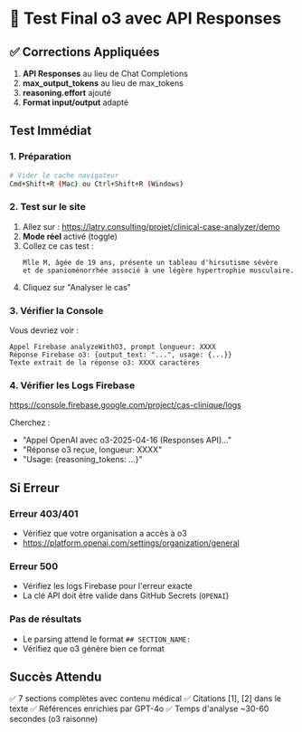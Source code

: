 # 🧪 Test Final o3 avec API Responses

## ✅ Corrections Appliquées

1. **API Responses** au lieu de Chat Completions
2. **max_output_tokens** au lieu de max_tokens
3. **reasoning.effort** ajouté
4. **Format input/output** adapté

## Test Immédiat

### 1. Préparation
```bash
# Vider le cache navigateur
Cmd+Shift+R (Mac) ou Ctrl+Shift+R (Windows)
```

### 2. Test sur le site
1. Allez sur : https://latry.consulting/projet/clinical-case-analyzer/demo
2. **Mode réel** activé (toggle)
3. Collez ce cas test :
   ```
   Mlle M, âgée de 19 ans, présente un tableau d'hirsutisme sévère 
   et de spanioménorrhée associé à une légère hypertrophie musculaire.
   ```
4. Cliquez sur "Analyser le cas"

### 3. Vérifier la Console

Vous devriez voir :
```
Appel Firebase analyzeWithO3, prompt longueur: XXXX
Réponse Firebase o3: {output_text: "...", usage: {...}}
Texte extrait de la réponse o3: XXXX caractères
```

### 4. Vérifier les Logs Firebase

https://console.firebase.google.com/project/cas-clinique/logs

Cherchez :
- "Appel OpenAI avec o3-2025-04-16 (Responses API)..."
- "Réponse o3 reçue, longueur: XXXX"
- "Usage: {reasoning_tokens: ...}"

## Si Erreur

### Erreur 403/401
- Vérifiez que votre organisation a accès à o3
- https://platform.openai.com/settings/organization/general

### Erreur 500
- Vérifiez les logs Firebase pour l'erreur exacte
- La clé API doit être valide dans GitHub Secrets (`OPENAI`)

### Pas de résultats
- Le parsing attend le format `## SECTION_NAME:`
- Vérifiez que o3 génère bien ce format

## Succès Attendu

✅ 7 sections complètes avec contenu médical
✅ Citations [1], [2] dans le texte
✅ Références enrichies par GPT-4o
✅ Temps d'analyse ~30-60 secondes (o3 raisonne) 